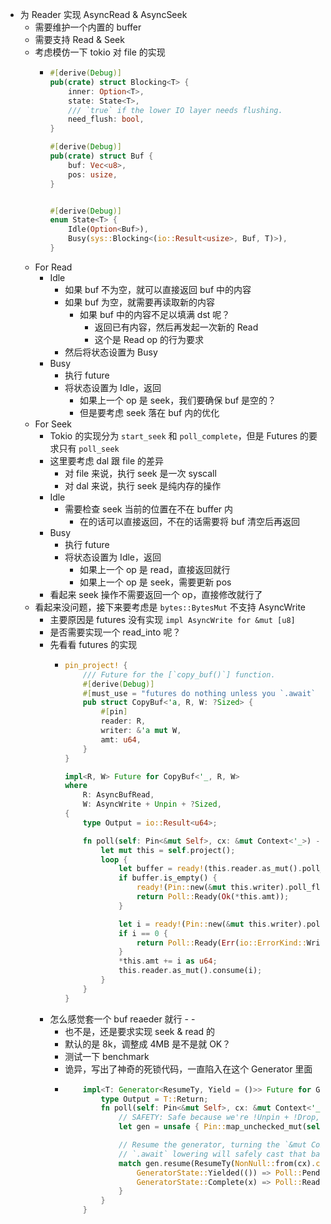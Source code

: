 - 为 Reader 实现 AsyncRead & AsyncSeek
	- 需要维护一个内置的 buffer
	- 需要支持 Read & Seek
	- 考虑模仿一下 tokio 对 file 的实现
		- ```rust
		  #[derive(Debug)]
		  pub(crate) struct Blocking<T> {
		      inner: Option<T>,
		      state: State<T>,
		      /// `true` if the lower IO layer needs flushing.
		      need_flush: bool,
		  }
		  
		  #[derive(Debug)]
		  pub(crate) struct Buf {
		      buf: Vec<u8>,
		      pos: usize,
		  }
		  
		  
		  #[derive(Debug)]
		  enum State<T> {
		      Idle(Option<Buf>),
		      Busy(sys::Blocking<(io::Result<usize>, Buf, T)>),
		  }
		  
		  ```
	- For Read
		- Idle
			- 如果 buf 不为空，就可以直接返回 buf 中的内容
			- 如果 buf 为空，就需要再读取新的内容
				- 如果 buf 中的内容不足以填满 dst 呢？
					- 返回已有内容，然后再发起一次新的 Read
					- 这个是 Read op 的行为要求
			- 然后将状态设置为 Busy
		- Busy
			- 执行 future
			- 将状态设置为 Idle，返回
				- 如果上一个 op 是 seek，我们要确保 buf 是空的？
				- 但是要考虑 seek 落在 buf 内的优化
	- For Seek
		- Tokio 的实现分为 `start_seek` 和 `poll_complete`，但是 Futures 的要求只有 `poll_seek`
		- 这里要考虑 dal 跟 file 的差异
			- 对 file 来说，执行 seek 是一次 syscall
			- 对 dal 来说，执行 seek 是纯内存的操作
		- Idle
			- 需要检查 seek 当前的位置在不在 buffer 内
				- 在的话可以直接返回，不在的话需要将 buf 清空后再返回
		- Busy
			- 执行 future
			- 将状态设置为 Idle，返回
				- 如果上一个 op 是 read，直接返回就行
				- 如果上一个 op 是 seek，需要更新 pos
		- 看起来 seek 操作不需要返回一个 op，直接修改就行了
	- 看起来没问题，接下来要考虑是 `bytes::BytesMut` 不支持 AsyncWrite
		- 主要原因是 futures 没有实现 `impl AsyncWrite for &mut [u8]`
		- 是否需要实现一个 read_into 呢？
		- 先看看 futures 的实现
			- ```rust
			  pin_project! {
			      /// Future for the [`copy_buf()`] function.
			      #[derive(Debug)]
			      #[must_use = "futures do nothing unless you `.await` or poll them"]
			      pub struct CopyBuf<'a, R, W: ?Sized> {
			          #[pin]
			          reader: R,
			          writer: &'a mut W,
			          amt: u64,
			      }
			  }
			  
			  impl<R, W> Future for CopyBuf<'_, R, W>
			  where
			      R: AsyncBufRead,
			      W: AsyncWrite + Unpin + ?Sized,
			  {
			      type Output = io::Result<u64>;
			  
			      fn poll(self: Pin<&mut Self>, cx: &mut Context<'_>) -> Poll<Self::Output> {
			          let mut this = self.project();
			          loop {
			              let buffer = ready!(this.reader.as_mut().poll_fill_buf(cx))?;
			              if buffer.is_empty() {
			                  ready!(Pin::new(&mut this.writer).poll_flush(cx))?;
			                  return Poll::Ready(Ok(*this.amt));
			              }
			  
			              let i = ready!(Pin::new(&mut this.writer).poll_write(cx, buffer))?;
			              if i == 0 {
			                  return Poll::Ready(Err(io::ErrorKind::WriteZero.into()));
			              }
			              *this.amt += i as u64;
			              this.reader.as_mut().consume(i);
			          }
			      }
			  }
			  
			  ```
		- 怎么感觉套一个 buf reaeder 就行 - -
			- 也不是，还是要求实现 seek & read 的
			- 默认的是 8k，调整成 4MB 是不是就 OK？
			- 测试一下 benchmark
			- 诡异，写出了神奇的死锁代码，一直陷入在这个 Generator 里面
			- ```rust
			      impl<T: Generator<ResumeTy, Yield = ()>> Future for GenFuture<T> {
			          type Output = T::Return;
			          fn poll(self: Pin<&mut Self>, cx: &mut Context<'_>) -> Poll<Self::Output> {
			              // SAFETY: Safe because we're !Unpin + !Drop, and this is just a field projection.
			              let gen = unsafe { Pin::map_unchecked_mut(self, |s| &mut s.0) };
			  
			              // Resume the generator, turning the `&mut Context` into a `NonNull` raw pointer. The
			              // `.await` lowering will safely cast that back to a `&mut Context`.
			              match gen.resume(ResumeTy(NonNull::from(cx).cast::<Context<'static>>())) {
			                  GeneratorState::Yielded(()) => Poll::Pending,
			                  GeneratorState::Complete(x) => Poll::Ready(x),
			              }
			          }
			      }
			  ```
